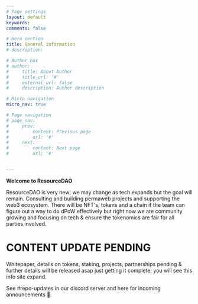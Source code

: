 ```yaml
---
# Page settings
layout: default
keywords:
comments: false

# Hero section
title: General information
# description:

# Author box
# author:
#     title: About Author
#     title_url: '#'
#     external_url: false
#     description: Author description

# Micro navigation
micro_nav: true

# Page navigation
# page_nav:
#     prev:
#         content: Previous page
#         url: '#'
#     next:
#         content: Next page
#         url: '#'


---
```


<div class="callout callout--warning">
    <p><strong>Welcome to ResourceDAO</strong></p>
    <p>
      ResourceDAO is very new; we may change as tech expands but the goal will remain. Consulting and building permaweb projects and supporting the web3 ecosystem. There will be NFT's, tokens and a chain if the team can figure out a way to do dPoW effectively but right now we are community growing and focusing on tech & ensure the tokenomics are fair for all parties involved.
    </p>
</div>

# CONTENT UPDATE PENDING

Whitepaper, details on tokens, staking, projects, partnerships pending & further details will be released asap just getting it complete; you will see this info site expand. 

See #repo-updates in our discord server and here for incoming announcements 🤙.